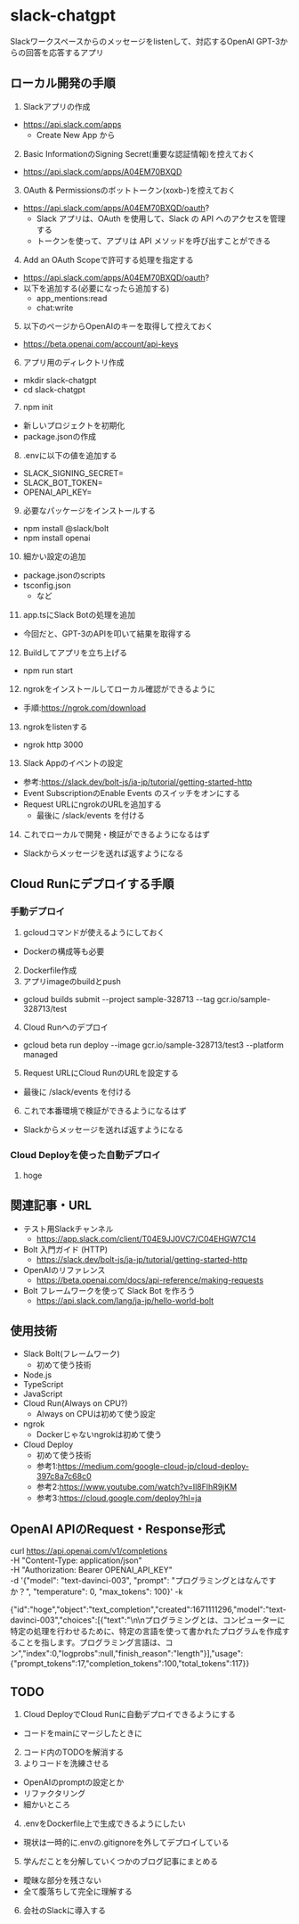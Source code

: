 # slack-chatgpt
Slackワークスペースからのメッセージをlistenして、対応するOpenAI GPT-3からの回答を応答するアプリ

## ローカル開発の手順
1. Slackアプリの作成 
  - https://api.slack.com/apps
    - Create New App から
2. Basic InformationのSigning Secret(重要な認証情報)を控えておく
  - https://api.slack.com/apps/A04EM70BXQD
3. OAuth & Permissionsのボットトークン(xoxb-)を控えておく
  - https://api.slack.com/apps/A04EM70BXQD/oauth?
    - Slack アプリは、OAuth を使用して、Slack の API へのアクセスを管理する
    - トークンを使って、アプリは API メソッドを呼び出すことができる
4. Add an OAuth Scopeで許可する処理を指定する
  - https://api.slack.com/apps/A04EM70BXQD/oauth?
  - 以下を追加する(必要になったら追加する)
    - app_mentions:read
    - chat:write
5. 以下のページからOpenAIのキーを取得して控えておく
  - https://beta.openai.com/account/api-keys
6. アプリ用のディレクトリ作成
  - mkdir slack-chatgpt
  - cd slack-chatgpt 
7. npm init
  - 新しいプロジェクトを初期化
  - package.jsonの作成
8. .envに以下の値を追加する
  - SLACK_SIGNING_SECRET=
  - SLACK_BOT_TOKEN=
  - OPENAI_API_KEY=
9. 必要なパッケージをインストールする
  - npm install @slack/bolt
  - npm install openai 
10. 細かい設定の追加
  - package.jsonのscripts
  - tsconfig.json
    - など
11. app.tsにSlack Botの処理を追加
  - 今回だと、GPT-3のAPIを叩いて結果を取得する
12. Buildしてアプリを立ち上げる
  - npm run start
12. ngrokをインストールしてローカル確認ができるように
  - 手順:https://ngrok.com/download
13. ngrokをlistenする
  - ngrok http 3000
13. Slack Appのイベントの設定
  - 参考:https://slack.dev/bolt-js/ja-jp/tutorial/getting-started-http
  - Event SubscriptionのEnable Events のスイッチをオンにする
  - Request URLにngrokのURLを追加する
    - 最後に /slack/events を付ける
14. これでローカルで開発・検証ができるようになるはず
  - Slackからメッセージを送れば返すようになる

## Cloud Runにデプロイする手順
### 手動デプロイ
1. gcloudコマンドが使えるようにしておく
  - Dockerの構成等も必要
2. Dockerfile作成
3. アプリimageのbuildとpush
  - gcloud builds submit --project sample-328713 --tag gcr.io/sample-328713/test
4. Cloud Runへのデプロイ
  - gcloud beta run deploy --image gcr.io/sample-328713/test3 --platform managed
5. Request URLにCloud RunのURLを設定する 
  - 最後に /slack/events を付ける
6. これで本番環境で検証ができるようになるはず
  - Slackからメッセージを送れば返すようになる 

### Cloud Deployを使った自動デプロイ
1. hoge

## 関連記事・URL
- テスト用Slackチャンネル
  - https://app.slack.com/client/T04E9JJ0VC7/C04EHGW7C14
- Bolt 入門ガイド (HTTP)
  - https://slack.dev/bolt-js/ja-jp/tutorial/getting-started-http
- OpenAIのリファレンス
  - https://beta.openai.com/docs/api-reference/making-requests
- Bolt フレームワークを使って Slack Bot を作ろう
  - https://api.slack.com/lang/ja-jp/hello-world-bolt

## 使用技術
- Slack Bolt(フレームワーク)
  - 初めて使う技術
- Node.js
- TypeScript
- JavaScript
- Cloud Run(Always on CPU?)
  - Always on CPUは初めて使う設定
- ngrok
  - Dockerじゃないngrokは初めて使う
- Cloud Deploy
  - 初めて使う技術
  - 参考1:https://medium.com/google-cloud-jp/cloud-deploy-397c8a7c68c0
  - 参考2:https://www.youtube.com/watch?v=Il8FlhR9jKM
  - 参考3:https://cloud.google.com/deploy?hl=ja

## OpenAI APIのRequest・Response形式
<!-- Request -->
curl https://api.openai.com/v1/completions \
-H "Content-Type: application/json" \
-H "Authorization: Bearer OPENAI_API_KEY" \
-d '{"model": "text-davinci-003", "prompt": "プログラミングとはなんですか？", "temperature": 0, "max_tokens": 100}' -k  

<!-- Response -->
{"id":"hoge","object":"text_completion","created":1671111296,"model":"text-davinci-003","choices":[{"text":"\n\nプログラミングとは、コンピューターに特定の処理を行わせるために、特定の言語を使って書かれたプログラムを作成することを指します。プログラミング言語は、コン","index":0,"logprobs":null,"finish_reason":"length"}],"usage":{"prompt_tokens":17,"completion_tokens":100,"total_tokens":117}}

## TODO
1. Cloud DeployでCloud Runに自動デプロイできるようにする
  - コードをmainにマージしたときに
2. コード内のTODOを解消する
3. よりコードを洗練させる
  - OpenAIのpromptの設定とか
  - リファクタリング
  - 細かいところ
4. .envをDockerfile上で生成できるようにしたい
  - 現状は一時的に.envの.gitignoreを外してデプロイしている
5. 学んだことを分解していくつかのブログ記事にまとめる
  - 曖昧な部分を残さない
  - 全て腹落ちして完全に理解する
6. 会社のSlackに導入する
